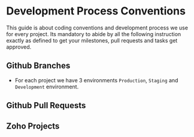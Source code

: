 # Development Process Conventions
This guide is about coding conventions and development process we use for every project. Its mandatory to abide by all the following instruction exactly as defined to get your milestones, pull requests and tasks get approved.

## Github Branches
- For each project we have 3 environments `Production`, `Staging` and `Development` environment.

## Github Pull Requests

## Zoho Projects
